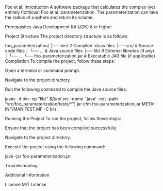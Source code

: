 Foo et al.
Introduction
 A software package that calculates the complex (yet entirely fictitious) Foo et al. parameterization. The parameterization can take the radius of a sphere and return its volume.

Prerequisites
Java Development Kit (JDK) 8 or higher


Project Structure
The project directory structure is as follows:


foo_parameterization/
├── bin/                 # Compiled .class files
├── src/                 # Source code files
│   └── ...              # Java source files
├── lib/                 # External libraries (if any)
│   └── ...
└── foo-parameterization.jar    # Executable JAR file (if applicable)
Compilation
To compile the project, follow these steps:

Open a terminal or command prompt.

Navigate to the project directory.

Run the following command to compile the Java source files:

javac -d bin -cp "lib/*" $(find src -name '*.java' -not -path "src/foo_parameterization/tests/*")
jar cfm foo-parameterization.jar META-INF/MANIFEST.MF -C bin .


Running the Project
To run the project, follow these steps:

Ensure that the project has been compiled successfully.

Navigate to the project directory.

Execute the project using the following command:

java -jar foo-parameterization.jar <radius>




Troubleshooting


Additional Information


License
MIT License
